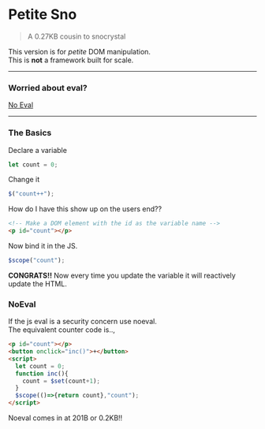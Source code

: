 # Petite Sno

> A 0.27KB cousin to snocrystal

This version is for _petite_ DOM manipulation.<br/>
This is __not__ a framework built for scale.

---

### Worried about eval?

[No Eval](#NoEval)

---

### The Basics

Declare a variable

```js
let count = 0;
```

Change it

```js
$("count++");
```

How do I have this show up on the users end??

```html
<!-- Make a DOM element with the id as the variable name -->
<p id="count"></p>
```

Now bind it in the JS.

```js
$scope("count");
```

__CONGRATS!!__ Now every time you update the variable it will reactively update the HTML.

### NoEval

If the js eval is a security concern use noeval.<br/>
The equivalent counter code is..,

```html
<p id="count"></p>
<button onclick="inc()">+</button>
<script>
  let count = 0;
  function inc(){
    count = $set(count+1);
  }
  $scope(()=>{return count},"count");
</script>
```

Noeval comes in at 201B or 0.2KB!!
